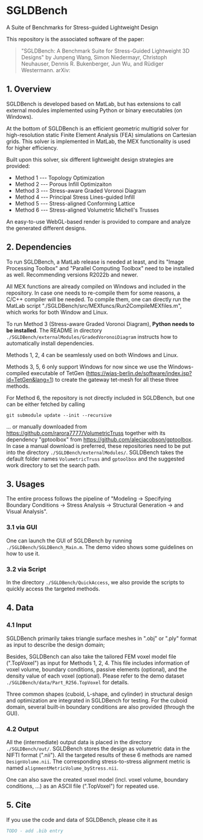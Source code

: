 # SGLDBench

A Suite of Benchmarks for Stress-guided Lightweight Design

This repository is the associated software of the paper: 
> "SGLDBench: A Benchmark Suite for Stress-Guided Lightweight 3D Designs"
> by Junpeng Wang, Simon Niedermayr, Christoph Neuhauser, Dennis R. Bukenberger, Jun Wu, and Rüdiger Westermann.
> arXiv: 


## 1. Overview

SGLDBench is developed based on MatLab, but has extensions to call external modules implemented using Python or binary executables (on Windows).

At the bottom of SGLDBench is an efficient geometric multigrid solver for high-resolution static Finite Element Analysis (FEA) simulations on Cartesian grids.
This solver is implemented in MatLab, the MEX functionality is used for higher efficiency.

Built upon this solver, six different lightweight design strategies are provided:
- Method 1 --- Topology Optimization
- Method 2 --- Porous Infill Optimizaiton
- Method 3 --- Stress-aware Graded Voronoi Diagram
- Method 4 --- Principal Stress Lines-guided Infill
- Method 5 --- Stress-aligned Conforming Lattice
- Method 6 --- Stress-aligned Volumetric Michell's Trusses

An easy-to-use WebGL-based render is provided to compare and analyze the generated different designs.


## 2. Dependencies

To run SGLDBench, a MatLab release is needed at least, and its "Image Processing Toolbox" and "Parallel Computing Toolbox" need to be installed as well. 
Recommending versions R2022b and newer.

All MEX functions are already compiled on Windows and included in the repository. In case one needs to re-compile them for some reasons, a C/C++ compiler will
be needed. To compile them, one can directly run the MatLab script "./SGLDBench/src/MEXfuncs/Run2CompileMEXfiles.m", which works for both Window and Linux.

To run Method 3 (Stress-aware Graded Voronoi Diagram), **Python needs to be installed**. The README in directory `./SGLDBench/externalModules/GradedVoronoiDiagram`
instructs how to automatically install dependencies.

Methods 1, 2, 4 can be seamlessly used on both Windows and Linux.

Methods 3, 5, 6 only support Windows for now since we use the Windows-compiled executable of TetGen (https://wias-berlin.de/software/index.jsp?id=TetGen&lang=1) 
to create the gateway tet-mesh for all these three methods.

For Method 6, the repository is not directly included in SGLDBench, but one can be either fetched by calling
```shell
git submodule update --init --recursive
```
... or manually downloaded from https://github.com/rarora7777/VolumetricTruss together with its dependency "gptoolbox" from https://github.com/alecjacobson/gptoolbox.
In case a manual download is preferred, these repositories need to be put into the directory `./SGLDBench/externalModules/`.
SGLDBench takes the default folder names `VolumetricTruss` and `gptoolbox` and the suggested work directory to set the search path.


## 3. Usages

The entire process follows the pipeline of "Modeling -> Specifying Boundary Conditions -> Stress Analysis -> Structural Generation -> and Visual Analysis".

### 3.1 via GUI

One can launch the GUI of SGLDBench by running `./SGLDBench/SGLDBench_Main.m`. The demo video shows some guidelines on how to use it. 

### 3.2 via Script

In the directory `./SGLDBench/QuickAccess`, we also provide the scripts to quickly access the targeted methods.


## 4. Data

### 4.1 Input

SGLDBench primarily takes triangle surface meshes in ".obj" or ".ply" format as input to describe the design domain;

Besides, SGLDBench can also take the tailored FEM voxel model file (".TopVoxel") as input for Methods 1, 2, 4. This file includes information of voxel volume, 
boundary conditions, passive elements (optional), and the density value of each voxel (optional). 
Please refer to the demo dataset `./SGLDBench/data/Part_R256.TopVoxel` for details.

Three common shapes (cuboid, L-shape, and cylinder) in structural design and optimization are integrated in SGLDBench for testing. For the cuboid domain, several
built-in boundary conditions are also provided (through the GUI).

### 4.2 Output

All the (intermediate) output data is placed in the directory `./SGLDBench/out/`.
SGLDBench stores the design as volumetric data in the NIFTI format (".nii"). All the targeted results of these 6 methods are named `DesignVolume.nii`.
The corresponding stress-to-stress alignment metric is named `alignmentMetricVolume_byStress.nii`.

One can also save the created voxel model (incl. voxel volume, boundary conditions, ...) as an ASCII file (".TopVoxel") for repeated use.

## 5. Cite

If you use the code and data of SGLDBench, please cite it as

```bibtex
TODO - add .bib entry
```
